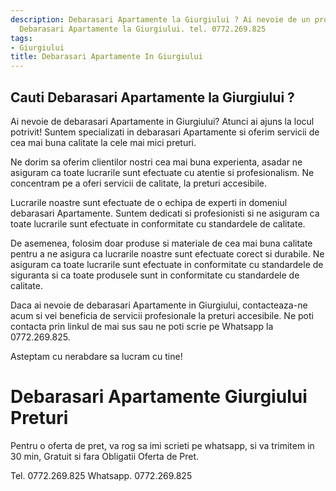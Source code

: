 ```yaml
---
description: Debarasari Apartamente la Giurgiului ? Ai nevoie de un profesionist in
  Debarasari Apartamente la Giurgiului. tel. 0772.269.825
tags:
- Giurgiului
title: Debarasari Apartamente In Giurgiului
---
```



## Cauti Debarasari Apartamente la Giurgiului ?

Ai nevoie de debarasari Apartamente in Giurgiului? Atunci ai ajuns la locul potrivit! Suntem specializati in debarasari Apartamente si oferim servicii de cea mai buna calitate la cele mai mici preturi.

Ne dorim sa oferim clientilor nostri cea mai buna experienta, asadar ne asiguram ca toate lucrarile sunt efectuate cu atentie si profesionalism. Ne concentram pe a oferi servicii de calitate, la preturi accesibile.

Lucrarile noastre sunt efectuate de o echipa de experti in domeniul debarasari Apartamente. Suntem dedicati si profesionisti si ne asiguram ca toate lucrarile sunt efectuate in conformitate cu standardele de calitate.

De asemenea, folosim doar produse si materiale de cea mai buna calitate pentru a ne asigura ca lucrarile noastre sunt efectuate corect si durabile. Ne asiguram ca toate lucrarile sunt efectuate in conformitate cu standardele de siguranta si ca toate produsele sunt in conformitate cu standardele de calitate.

Daca ai nevoie de debarasari Apartamente in Giurgiului, contacteaza-ne acum si vei beneficia de servicii profesionale la preturi accesibile. Ne poti contacta prin linkul de mai sus sau ne poti scrie pe Whatsapp la 0772.269.825.

Asteptam cu nerabdare sa lucram cu tine!

# Debarasari Apartamente Giurgiului Preturi
Pentru o oferta de pret, va rog sa imi scrieti pe whatsapp, si va trimitem in 30 min, Gratuit si fara Obligatii Oferta de Pret.

Tel. 0772.269.825
Whatsapp. 0772.269.825